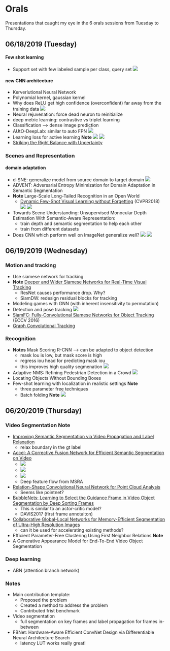# Orals

Presentations that caught my eye in the 6 orals sessions from Tuesday to Thursday.

## 06/18/2019 (Tuesday)

#### Few shot learning
- Support set with few labeled sample per class, query set
![](assets/tuesday/IMG_1743.jpg.warped.jpg)

#### new CNN architecture
- Kerverlutional Neural Network
- Polynomial kernel, gaussian kernel
- Why does ReLU get high confidence (overconfident) far away from the training data
![](assets/tuesday/IMG_1744.jpg.warped.jpg)
- Neural rejuvenation: force dead neuron to reinitialize
- deep metric learning: contrastive vs triplet learning
- Classification --> dense image prediction
- AUtO-DeepLab: similar to auto FPN
![](assets/tuesday/IMG_1745.jpg.warped.jpg)
- Learning loss for active learning **Note**
![](assets/tuesday/IMG_1747.jpg.warped.jpg)
![](assets/tuesday/IMG_1748.jpg.warped.jpg)
- [Striking the Right Balance with Uncertainty](https://arxiv.org/abs/1901.07590)

### Scenes and Representation
#### domain adaptation
- d-SNE: generalize model from source domain to target domain
![](assets/tuesday/IMG_1755.jpg.warped.jpg)
- ADVENT: Adversarial Entropy Minimization for Domain Adaptation in Semantic Segmentation
- **Note** Large-Scale Long-Tailed Recognition in an Open World 
	- [Dynamic Few-Shot Visual Learning without Forgetting](https://arxiv.org/abs/1804.09458) (CVPR2018)
	![](assets/tuesday/IMG_1756.jpg.warped.jpg)
	![](assets/tuesday/IMG_1759.jpg.warped.jpg)
- Towards Scene Understanding: Unsupervised Monocular Depth Estimation With Semantic-Aware Representation:
	- train depth and semantic segmentation to help each other
	- train from different datasets
- Does CNN which perform well on ImageNet generalize well?
	![](assets/tuesday/IMG_1761.jpg.warped.jpg)
	![](assets/tuesday/IMG_1762.jpg.warped.jpg)
	
## 06/19/2019 (Wednesday)

### Motion and tracking
- Use siamese network for tracking
- **Note** [Deeper and Wider Siamese Networks for Real-Time Visual Tracking](https://arxiv.org/abs/1901.01660)
	- ResNet causes performance drop. Why?
	- SiamDW: redesign residual blocks for tracking
- Modeling games with GNN (with inherent insensitivity to permutation)
- Detection and pose tracking
![](assets/wednesday/IMG_1765.jpg.warped.jpg)
- [SiamFC: Fully-Convolutional Siamese Networks for Object Tracking](https://arxiv.org/abs/1606.09549) (ECCV 2016)
- [Graph Convolutional Tracking](http://nlpr-web.ia.ac.cn/mmc/homepage/jygao/gct_cvpr2019.html)

### Recognition
- **Notes** Mask Scoring R-CNN --> can be adapted to object detection
	- mask Iou is low, but mask score is high
	- regress iou head for predicting mask iou
	- this improves high quality segmenation
![](assets/wednesday/IMG_1775.jpg.warped.jpg)
- Adaptive NMS: Refining Pedestrian Detection in a Crowd
![](assets/wednesday/IMG_1776.jpg.warped.jpg)
- Locating Objects Without Bounding Boxes
- Few-shot learning with localization in realistic settings **Note**
	- three parameter free techniques
	- Batch folding **Note**
![](assets/wednesday/IMG_1777.jpg.warped.jpg)

## 06/20/2019 (Thursday)

### Video Segmentation **Note**
- [Improving Semantic Segmentation via Video Propagation and Label Relaxation]()
	- relax boundary in the gt label
- [Accel: A Corrective Fusion Network for Efficient Semantic Segmentation on Video]()
	- ![](assets/thursday/IMG_1797.jpg.warped.jpg)
	- ![](assets/thursday/IMG_1798.jpg.warped.jpg)
	- ![](assets/thursday/IMG_1799.jpg.warped.jpg)
	- Deep feature flow from MSRA
- [Relation-Shape Convolutional Neural Network for Point Cloud Analysis]()
	- Seems like pointnet?
- [BubbleNets: Learning to Select the Guidance Frame in Video Object Segmentation by Deep Sorting Frames]()
	- This is similar to an actor-critic model?
	- DAVIS2017 (first frame annotaiton)
- [Collaborative Global-Local Networks for Memory-Efficient Segmentation of Ultra-High Resolution Images]()
	- can it be used for accelerating existing methods?
- Efficient Parameter-Free Clustering Using First Neighbor Relations **Note**
- A Generative Appearance Model for End-To-End Video Object Segmentation


### Deep learning
- ABN (attention branch network)


### Notes
- Main contribution template:
	- Proposed the problem
	- Created a method to address the problem
	- Contributed frist benchmark 
- Video segmentation
	- full segmentation on key frames and label propagation for frames in-between
- FBNet: Hardware-Aware Efficient ConvNet Design via Differentiable Neural Architecture Search
	- latency LUT works really great!

